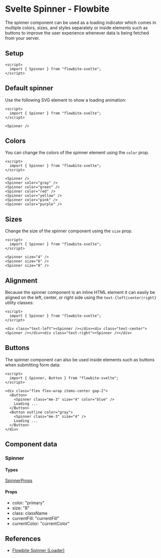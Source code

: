 # Svelte Spinner - Flowbite


The spinner component can be used as a loading indicator which comes in multiple colors, sizes, and styles separately or inside elements such as buttons to improve the user experience whenever data is being fetched from your server.

## Setup

```svelte
<script>
  import { Spinner } from "flowbite-svelte";
</script>
```

## Default spinner

Use the following SVG element to show a loading animation:

```svelte
<script>
  import { Spinner } from "flowbite-svelte";
</script>

<Spinner />
```

## Colors

You can change the colors of the spinner element using the `color` prop.

```svelte
<script>
  import { Spinner } from "flowbite-svelte";
</script>

<Spinner />
<Spinner color="gray" />
<Spinner color="green" />
<Spinner color="red" />
<Spinner color="yellow" />
<Spinner color="pink" />
<Spinner color="purple" />
```

## Sizes

Change the size of the spinner component using the `size` prop.

```svelte
<script>
  import { Spinner } from "flowbite-svelte";
</script>

<Spinner size="4" />
<Spinner size="6" />
<Spinner size="8" />
```

## Alignment

Because the spinner component is an inline HTML element it can easily be aligned on the left, center, or right side using the `text-{left|center|right}` utility classes:

```svelte
<script>
  import { Spinner } from "flowbite-svelte";
</script>

<div class="text-left"><Spinner /></div><div class="text-center"><Spinner /></div><div class="text-right"><Spinner /></div>
```

## Buttons

The spinner component can also be used inside elements such as buttons when submitting form data:

```svelte
<script>
  import { Spinner, Button } from "flowbite-svelte";
</script>

<div class="flex flex-wrap items-center gap-2">
  <Button>
    <Spinner class="me-3" size="4" color="blue" />
    Loading ...
  </Button>
  <Button outline color="gray">
    <Spinner class="me-3" size="4" />
    Loading ...
  </Button>
</div>
```

## Component data

### Spinner

#### Types

[SpinnerProps](https://github.com/themesberg/flowbite-svelte/blob/main/src/lib/types.ts#L1499)

#### Props

- color: "primary"
- size: "8"
- class: className
- currentFill: "currentFill"
- currentColor: "currentColor"


## References

- [Flowbite Spinner (Loader)](https://flowbite.com/docs/components/spinner/)



